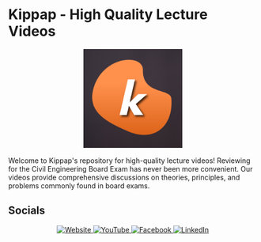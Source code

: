 
# Kippap - High Quality Lecture Videos

<p align="center">
  <img src="profile/120077652_350128059675267_2076296109382955845_n.png" alt="Kippap Logo" width="200"/>
</p>

Welcome to Kippap's repository for high-quality lecture videos! Reviewing for the Civil Engineering Board Exam has never been more convenient. Our videos provide comprehensive discussions on theories, principles, and problems commonly found in board exams.

## Socials

<p align="center">
  <a href="https://www.kippap.com" target="_blank">
    <img src="path/to/website-logo.png" alt="Website" width="50"/>
  </a>
  <a href="https://www.youtube.com/@KippapEducation" target="_blank">
    <img src="path/to/youtube-logo.png" alt="YouTube" width="50"/>
  </a>
  <a href="https://www.facebook.com/kippapcereview" target="_blank">
    <img src="path/to/facebook-logo.png" alt="Facebook" width="50"/>
  </a>
  <a href="https://www.linkedin.com/company/kippap" target="_blank">
    <img src="path/to/linkedin-logo.png" alt="LinkedIn" width="50"/>
  </a>
</p>


